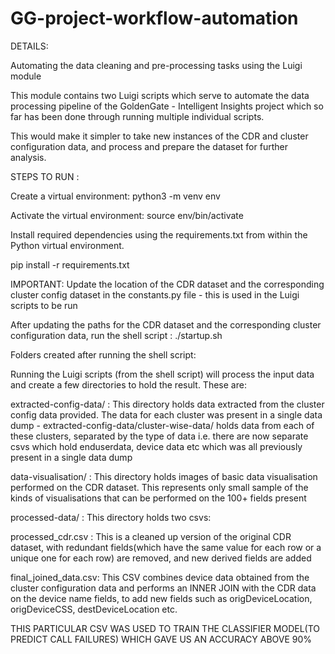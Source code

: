 # GG-project-workflow-automation

DETAILS:

Automating the data cleaning and pre-processing tasks using the Luigi module

This module contains two Luigi scripts which serve to automate the data processing pipeline of the GoldenGate - Intelligent Insights project which so far has been done through running multiple individual scripts. 

This would make it simpler to take new instances of the CDR and cluster configuration data, and process and prepare the dataset for further analysis.




STEPS TO RUN :

Create a virtual environment:
python3 -m venv env

Activate the virtual environment:
source env/bin/activate

Install required dependencies using the requirements.txt from within the Python virtual environment. 

pip install -r requirements.txt 


IMPORTANT: Update the location of the CDR dataset and the corresponding cluster config dataset in the constants.py file - this is used in the Luigi scripts to be run

After updating the paths for the CDR dataset and the corresponding cluster configuration data, run the shell script :
./startup.sh




Folders created after running the shell script:

Running the Luigi scripts (from the shell script) will process the input data and create a few directories to hold the result. These are:

extracted-config-data/ : This directory holds data extracted from the cluster config data provided. The data for each cluster was present in a single data dump - extracted-config-data/cluster-wise-data/ holds data from each of these clusters, separated by the type of data i.e. there are now separate csvs which hold enduserdata, device data etc which was all previously present in a single data dump

data-visualisation/ : This directory holds images of basic data visualisation performed on the CDR dataset. This represents only small sample of the kinds of visualisations that can be performed on the 100+ fields present

processed-data/ : This directory holds two csvs:

processed_cdr.csv : This is a cleaned up version of the original CDR dataset, with redundant fields(which have the same value for each row or a unique one for each row) are removed, and new derived fields are added

final_joined_data.csv: This CSV combines device data obtained from the cluster configuration data and performs an INNER JOIN with the CDR data on the device name fields, to add new fields such as origDeviceLocation, origDeviceCSS, destDeviceLocation etc. 

THIS PARTICULAR CSV WAS USED TO TRAIN THE CLASSIFIER MODEL(TO PREDICT CALL FAILURES) WHICH GAVE US AN ACCURACY ABOVE 90%
